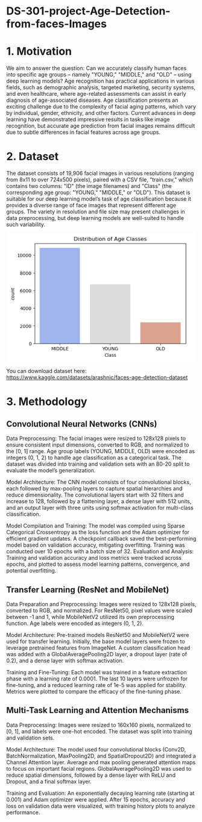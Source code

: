 # DS-301-project-Age-Detection-from-faces-Images

# 1. Motivation

We aim to answer the question: Can we accurately classify human faces into specific age groups – namely "YOUNG," "MIDDLE," and "OLD" – using deep learning models? Age recognition has practical applications in various fields, such as demographic analysis, targeted marketing, security systems, and even healthcare, where age-related assessments can assist in early diagnosis of age-associated diseases.
Age classification presents an exciting challenge due to the complexity of facial aging patterns, which vary by individual, gender, ethnicity, and other factors. Current advances in deep learning have demonstrated impressive results in tasks like image recognition, but accurate age prediction from facial images remains difficult due to subtle differences in facial features across age groups.

# 2. Dataset
The dataset consists of 19,906 facial images in various resolutions (ranging from 8x11 to over 724x500 pixels), paired with a CSV file, "train.csv," which contains two columns: "ID" (the image filenames) and "Class" (the corresponding age group: "YOUNG," "MIDDLE," or "OLD"). This dataset is suitable for our deep learning model’s task of age classification because it provides a diverse range of face images that represent different age groups. The variety in resolution and file size may present challenges in data preprocessing, but deep learning models are well-suited to handle such variability.

![Dataset Distribution](dataset%20distribution%20plot.png)

You can download dataset here:
https://www.kaggle.com/datasets/arashnic/faces-age-detection-dataset

# 3. Methodology
## Convolutional Neural Networks (CNNs)

Data Preprocessing: The facial images were resized to 128x128 pixels to ensure
consistent input dimensions, converted to RGB, and normalized to the [0, 1] range. Age
group labels (YOUNG, MIDDLE, OLD) were encoded as integers (0, 1, 2) to handle age
classification as a categorical task. The dataset was divided into training and validation
sets with an 80-20 split to evaluate the model’s generalization.

Model Architecture: The CNN model consists of four convolutional blocks, each
followed by max-pooling layers to capture spatial hierarchies and reduce dimensionality.
The convolutional layers start with 32 filters and increase to 128, followed by a flattening
layer, a dense layer with 512 units, and an output layer with three units using softmax
activation for multi-class classification.

Model Compilation and Training: The model was compiled using Sparse Categorical
Crossentropy as the loss function and the Adam optimizer for efficient gradient updates.
A checkpoint callback saved the best-performing model based on validation accuracy,
mitigating overfitting. Training was conducted over 10 epochs with a batch size of 32.
Evaluation and Analysis: Training and validation accuracy and loss metrics were
tracked across epochs, and plotted to assess model learning patterns, convergence, and
potential overfitting.

## Transfer Learning (ResNet and MobileNet)

Data Preparation and Preprocessing: Images were resized to 128x128 pixels,
converted to RGB, and normalized. For ResNet50, pixel values were scaled between -1
and 1, while MobileNetV2 utilized its own preprocessing function. Age labels were
encoded as integers (0, 1, 2).

Model Architecture: Pre-trained models ResNet50 and MobileNetV2 were used for
transfer learning. Initially, the base model layers were frozen to leverage pretrained
features from ImageNet. A custom classification head was added with a
GlobalAveragePooling2D layer, a dropout layer (rate of 0.2), and a dense layer with
softmax activation.

Training and Fine-Tuning: Each model was trained in a feature extraction phase with
a learning rate of 0.0001. The last 10 layers were unfrozen for fine-tuning, and a reduced
learning rate of 1e-5 was applied for stability. Metrics were plotted to compare the efficacy
of the fine-tuning phase.

## Multi-Task Learning and Attention Mechanisms

Data Preprocessing: Images were resized to 160x160 pixels, normalized to [0, 1], and
labels were one-hot encoded. The dataset was split into training and validation sets.

Model Architecture: The model used four convolutional blocks (Conv2D,
BatchNormalization, MaxPooling2D, and SpatialDropout2D) and integrated a Channel
Attention layer. Average and max pooling generated attention maps to focus on
important facial regions. GlobalAveragePooling2D was used to reduce spatial dimensions,
followed by a dense layer with ReLU and Dropout, and a final softmax layer.

Training and Evaluation: An exponentially decaying learning rate (starting at 0.001)
and Adam optimizer were applied. After 15 epochs, accuracy and loss on validation data
were visualized, with training history plots to analyze performance.


